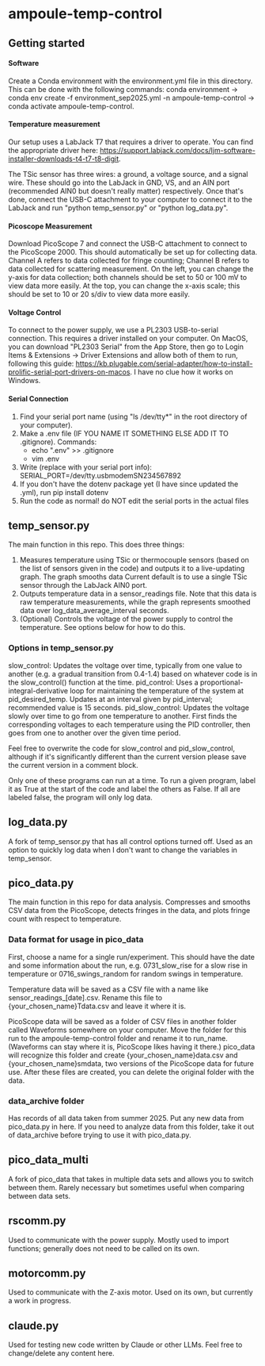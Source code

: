 # ampoule-temp-control

## Getting started

#### Software
 Create a Conda environment with the environment.yml file in this directory. This can be done with the following commands: conda environment -> conda env create -f environment_sep2025.yml -n ampoule-temp-control -> conda activate ampoule-temp-control.
#### Temperature measurement
Our setup uses a LabJack T7 that requires a driver to operate. You can find the appropriate driver here: https://support.labjack.com/docs/ljm-software-installer-downloads-t4-t7-t8-digit.

The TSic sensor has three wires: a ground, a voltage source, and a signal wire. These should go into the LabJack in GND, VS, and an AIN port (recommended AIN0 but doesn't really matter) respectively. Once that's done, connect the USB-C attachment to your computer to connect it to the LabJack and run "python temp_sensor.py" or "python log_data.py".

#### Picoscope Measurement
 Download PicoScope 7 and connect the USB-C attachment to connect to the PicoScope 2000. This should automatically be set up for collecting data. Channel A refers to data collected for fringe counting; Channel B refers to data collected for scattering measurement. On the left, you can change the y-axis for data collection; both channels should be set to 50 or 100 mV to view data more easily. At the top, you can change the x-axis scale; this should be set to 10 or 20 s/div to view data more easily.

#### Voltage Control
 To connect to the power supply, we use a PL2303 USB-to-serial connection. This requires a driver installed on your computer. On MacOS, you can download "PL2303 Serial" from the App Store, then go to Login Items & Extensions -> Driver Extensions and allow both of them to run, following this guide: https://kb.plugable.com/serial-adapter/how-to-install-prolific-serial-port-drivers-on-macos. I have no clue how it works on Windows. 

#### Serial Connection
1. Find your serial port name (using "ls /dev/tty*" in the root directory of your computer). 
2. Make a .env file (IF YOU NAME IT SOMETHING ELSE ADD IT TO .gitignore). Commands:
    - echo ".env" >> .gitignore
    - vim .env
3. Write (replace with your serial port info):
		SERIAL_PORT=/dev/tty.usbmodemSN234567892
4. If you don't have the dotenv package yet (I have since updated the .yml), run pip install dotenv
5. Run the code as normal! do NOT edit the serial ports in the actual files


## temp_sensor.py
The main function in this repo. This does three things:

1. Measures temperature using TSic or thermocouple sensors (based on the list of sensors given in the code) and outputs it to a live-updating graph. The graph smooths data Current default is to use a single TSic sensor through the LabJack AIN0 port. 
2. Outputs temperature data in a sensor_readings file. Note that this data is raw temperature measurements, while the graph represents smoothed data over log_data_average_interval seconds.
3. (Optional) Controls the voltage of the power supply to control the temperature. See options below for how to do this.

### Options in temp_sensor.py
slow_control: Updates the voltage over time, typically from one value to another (e.g. a gradual transition from 0.4-1.4) based on whatever code is in the slow_control() function at the time. 
pid_control: Uses a proportional-integral-derivative loop for maintaining the temperature of the system at pid_desired_temp. Updates at an interval given by pid_interval; recommended value is 15 seconds.
pid_slow_control: Updates the voltage slowly over time to go from one temperature to another. First finds the corresponding voltages to each temperature using the PID controller, then goes from one to another over the given time period.

Feel free to overwrite the code for slow_control and pid_slow_control, although if it's significantly different than the current version please save the current version in a comment block.

Only one of these programs can run at a time. To run a given program, label it as True at the start of the code and label the others as False. If all are labeled false, the program will only log data.

## log_data.py
A fork of temp_sensor.py that has all control options turned off. Used as an option to quickly log data when I don't want to change the variables in temp_sensor.

## pico_data.py
The main function in this repo for data analysis. Compresses and smooths CSV data from the PicoScope, detects fringes in the data, and plots fringe count with respect to temperature.

### Data format for usage in pico_data
First, choose a name for a single run/experiment. This should have the date and some information about the run, e.g. 0731_slow_rise for a slow rise in temperature or 0716_swings_random for random swings in temperature. 

Temperature data will be saved as a CSV file with a name like sensor_readings_[date].csv. Rename this file to {your_chosen_name}Tdata.csv and leave it where it is.

PicoScope data will be saved as a folder of CSV files in another folder called Waveforms somewhere on your computer. Move the folder for this run to the ampoule-temp-control folder and rename it to run_name. (Waveforms can stay where it is, PicoScope likes having it there.) pico_data will recognize this folder and create {your_chosen_name}data.csv and {your_chosen_name}smdata, two versions of the PicoScope data for future use. After these files are created, you can delete the original folder with the data.

### data_archive folder
Has records of all data taken from summer 2025. Put any new data from pico_data.py in here. If you need to analyze data from this folder, take it out of data_archive before trying to use it with pico_data.py.

## pico_data_multi
A fork of pico_data that takes in multiple data sets and allows you to switch between them. Rarely necessary but sometimes useful when comparing between data sets.

## rscomm.py
Used to communicate with the power supply. Mostly used to import functions; generally does not need to be called on its own.

## motorcomm.py
Used to communicate with the Z-axis motor. Used on its own, but currently a work in progress.

## claude.py
Used for testing new code written by Claude or other LLMs. Feel free to change/delete any content here.
